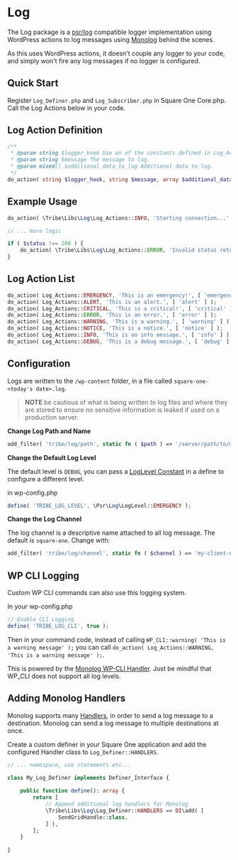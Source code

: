 # Log

The Log package is a [psr/log](https://github.com/php-fig/log) compatible logger implementation using WordPress actions to log messages using [Monolog](https://github.com/Seldaek/monolog) behind the scenes.

As this uses WordPress actions, it doesn't couple any logger to your code, and simply won't fire any log
messages if no logger is configured.

## Quick Start

Register `Log_Definer.php` and `Log_Subscriber.php` in Square One Core.php. Call the Log Actions below
in your code.

## Log Action Definition

```php
/**
 * @param string $logger_hook Use on of the constants defined in Log_Actions.
 * @param string $message The message to log.
 * @param mixed[] $additional_data_to_log Additional data to log. 
 */
do_action( string $logger_hook, string $message, array $additional_data_to_log );
```

## Example Usage

```php
do_action( \Tribe\Libs\Log\Log_Actions::INFO, 'Starting connection...' );

// ... more logic

if ( $status !== 200 ) {
    do_action( \Tribe\Libs\Log\Log_Actions::ERROR, 'Invalid status returned from API.', [ 'status' => $status ] );
}

```
## Log Action List

```php
do_action( Log_Actions::EMERGENCY, 'This is an emergency!', [ 'emergency' ] );
do_action( Log_Actions::ALERT, 'This is an alert.', [ 'alert' ] );
do_action( Log_Actions::CRITICAL, 'This is a critical!', [ 'critical' ] );
do_action( Log_Actions::ERROR, 'This is an error.', [ 'error' ] );
do_action( Log_Actions::WARNING, 'This is a warning.', [ 'warning' ] );
do_action( Log_Actions::NOTICE, 'This is a notice.', [ 'notice' ] );
do_action( Log_Actions::INFO, 'This is an info message.', [ 'info' ] );
do_action( Log_Actions::DEBUG, 'This is a debug message.', [ 'debug' ] );
```

## Configuration

Logs are written to the `/wp-content` folder, in a file called `square-one-<today's date>.log`. 

> **NOTE** be cautious of what is being written to log files and where they are stored to ensure no sensitive information is leaked if used on a production server.

**Change Log Path and Name**

```php
add_filter( 'tribe/log/path', static fn ( $path ) => '/server/path/to/my.log' );
```

**Change the Default Log Level**

The default level is `DEBUG`, you can pass a [LogLevel Constant](https://github.com/php-fig/log/blob/master/src/LogLevel.php) in a define to configure a different level.

in wp-config.php

```php
define( 'TRIBE_LOG_LEVEL', \Psr\Log\LogLevel::EMERGENCY );
```

**Change the Log Channel**

The log channel is a descriptive name attached to all log message. The default is `square-one`. Change with:

```php
add_filter( 'tribe/log/channel', static fn ( $channel ) => 'my-client-name' );
```

## WP CLI Logging

Custom WP CLI commands can also use this logging system. 

In your wp-config.php

```php
// Enable CLI Logging
define( 'TRIBE_LOG_CLI', true );
```

Then in your command code, instead of calling `WP_CLI::warning( 'This is a warning message' );` you can call
`do_action( Log_Actions::WARNING, 'This is a warning message' );`.

This is powered by the [Monolog WP-CLI Handler](https://github.com/mhcg/monolog-wp-cli). Just be mindful that WP_CLI does not support all log levels.

## Adding Monolog Handlers

Monolog supports many [Handlers](https://github.com/Seldaek/monolog/blob/main/doc/02-handlers-formatters-processors.md#handlers), in order to send a log message to a destination. Monolog can send a log message to multiple destinations at once.

Create a custom definer in your Square One application and add the configured Handler class to `Log_Definer::HANDLERS`.

```php
// ... namespace, use statements etc...

class My_Log_Definer implements Definer_Interface {
    
    public function define(): array {
        return [
            // Append additional log handlers for Monolog
            \Tribe\Libs\Log\Log_Definer::HANDLERS => DI\add( [
                SendGridHandle::class,
            ] ),
        ];
    }
    
}
```
